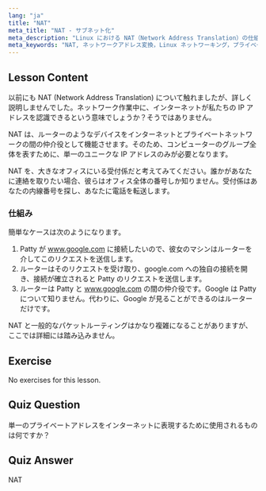 ```yaml
---
lang: "ja"
title: "NAT"
meta_title: "NAT - サブネット化"
meta_description: "Linux における NAT（Network Address Translation）の仕組みとそのネットワークセキュリティにおける役割について学びます。プライベート IP とパブリック IP の違いを理解します。Linux ネットワーキングガイド。"
meta_keywords: "NAT, ネットワークアドレス変換，Linux ネットワーキング，プライベート IP, パブリック IP, Linux チュートリアル，初心者向けガイド"
---
```


## Lesson Content

以前にも NAT (Network Address Translation) について触れましたが、詳しく説明しませんでした。ネットワーク作業中に、インターネットが私たちの IP アドレスを認識できるという意味でしょうか？そうではありません。

NAT は、ルーターのようなデバイスをインターネットとプライベートネットワークの間の仲介役として機能させます。そのため、コンピューターのグループ全体を表すために、単一のユニークな IP アドレスのみが必要となります。

NAT を、大きなオフィスにいる受付係だと考えてみてください。誰かがあなたに連絡を取りたい場合、彼らはオフィス全体の番号しか知りません。受付係はあなたの内線番号を探し、あなたに電話を転送します。

### 仕組み

簡単なケースは次のようになります。

1. Patty が www.google.com に接続したいので、彼女のマシンはルーターを介してこのリクエストを送信します。
2. ルーターはそのリクエストを受け取り、google.com への独自の接続を開き、接続が確立されると Patty のリクエストを送信します。
3. ルーターは Patty と www.google.com の間の仲介役です。Google は Patty について知りません。代わりに、Google が見ることができるのはルーターだけです。

NAT と一般的なパケットルーティングはかなり複雑になることがありますが、ここでは詳細には踏み込みません。

## Exercise

No exercises for this lesson.

## Quiz Question

単一のプライベートアドレスをインターネットに表現するために使用されるものは何ですか？

## Quiz Answer

NAT
